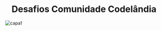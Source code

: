 <h1 align="center">
  Desafios Comunidade Codelândia
</h1>

![capa1](https://github.com/ThabataAmanda/desafios-codelandia/assets/63726379/6154fae5-05f7-41f4-a77f-b58aa1469c95)
